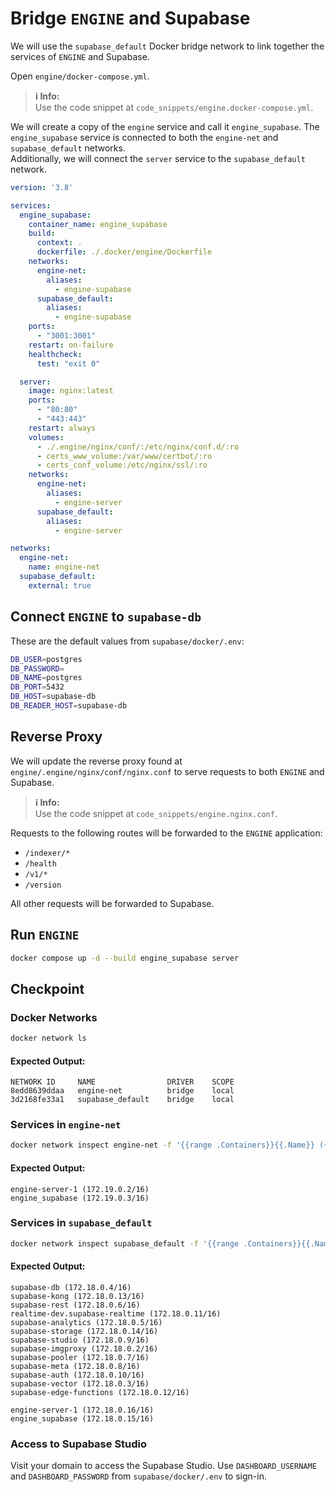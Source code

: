 
# Bridge `ENGINE` and Supabase  
We will use the `supabase_default` Docker bridge network to link together the services of `ENGINE` and Supabase.  

Open `engine/docker-compose.yml`.  

> **ℹ️ Info:**  
> Use the code snippet at `code_snippets/engine.docker-compose.yml`.  

We will create a copy of the `engine` service and call it `engine_supabase`. The `engine_supabase` service is connected to both the `engine-net` and `supabase_default` networks.  
Additionally, we will connect the `server` service to the `supabase_default` network.  

```yaml
version: '3.8'

services:
  engine_supabase:
    container_name: engine_supabase
    build:
      context: .
      dockerfile: ./.docker/engine/Dockerfile
    networks:
      engine-net:
        aliases:
          - engine-supabase
      supabase_default:
        aliases:
          - engine-supabase
    ports:
      - "3001:3001"
    restart: on-failure
    healthcheck:
      test: "exit 0"

  server:
    image: nginx:latest
    ports:
      - "80:80"
      - "443:443"
    restart: always
    volumes:
      - ./.engine/nginx/conf/:/etc/nginx/conf.d/:ro
      - certs_www_volume:/var/www/certbot/:ro
      - certs_conf_volume:/etc/nginx/ssl/:ro
    networks:
      engine-net:
        aliases:
          - engine-server
      supabase_default:
        aliases:
          - engine-server

networks:
  engine-net:
    name: engine-net
  supabase_default:
    external: true
```

## Connect `ENGINE` to `supabase-db`  
These are the default values from `supabase/docker/.env`:  

```bash
DB_USER=postgres
DB_PASSWORD=
DB_NAME=postgres
DB_PORT=5432
DB_HOST=supabase-db
DB_READER_HOST=supabase-db
```

## Reverse Proxy  
We will update the reverse proxy found at `engine/.engine/nginx/conf/nginx.conf` to serve requests to both `ENGINE` and Supabase.  

> **ℹ️ Info:**  
> Use the code snippet at `code_snippets/engine.nginx.conf`.  

Requests to the following routes will be forwarded to the `ENGINE` application:  
- `/indexer/*`  
- `/health`  
- `/v1/*`  
- `/version`  

All other requests will be forwarded to Supabase.  

## Run `ENGINE`  
```bash
docker compose up -d --build engine_supabase server
```

## Checkpoint  

### Docker Networks  
```bash
docker network ls  
```
#### Expected Output:  
```
NETWORK ID     NAME                DRIVER    SCOPE
8edd8639ddaa   engine-net          bridge    local
3d2168fe33a1   supabase_default    bridge    local
```

### Services in `engine-net`  
```bash
docker network inspect engine-net -f '{{range .Containers}}{{.Name}} ({{.IPv4Address}}){{println}}{{end}}'
```
#### Expected Output:  
```
engine-server-1 (172.19.0.2/16)
engine_supabase (172.19.0.3/16)
```

### Services in `supabase_default`  
```bash
docker network inspect supabase_default -f '{{range .Containers}}{{.Name}} ({{.IPv4Address}}){{println}}{{end}}'
```
#### Expected Output:  
```
supabase-db (172.18.0.4/16)
supabase-kong (172.18.0.13/16)
supabase-rest (172.18.0.6/16)
realtime-dev.supabase-realtime (172.18.0.11/16)
supabase-analytics (172.18.0.5/16)
supabase-storage (172.18.0.14/16)
supabase-studio (172.18.0.9/16)
supabase-imgproxy (172.18.0.2/16)
supabase-pooler (172.18.0.7/16)
supabase-meta (172.18.0.8/16)
supabase-auth (172.18.0.10/16)
supabase-vector (172.18.0.3/16)
supabase-edge-functions (172.18.0.12/16)

engine-server-1 (172.18.0.16/16)
engine_supabase (172.18.0.15/16)
```

### Access to Supabase Studio
Visit your domain to access the Supabase Studio.
Use `DASHBOARD_USERNAME` and `DASHBOARD_PASSWORD` from `supabase/docker/.env` to sign-in.
